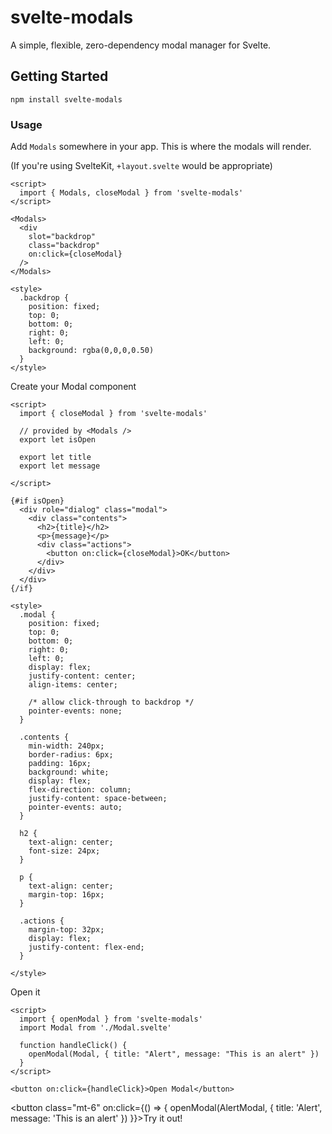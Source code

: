 <script>
  import { Modals, openModal, closeModal} from 'svelte-modals'
  import AlertModal from './AlertModal.svelte' 
  import { fade } from 'svelte/transition'
</script>

<Modals>
  <div slot="backdrop" class="backdrop" on:click={closeModal} />
</Modals>

# svelte-modals

A simple, flexible, zero-dependency modal manager for Svelte.

## Getting Started

```
npm install svelte-modals
```

### Usage

Add `Modals` somewhere in your app. This is where the modals will render.

(If you're using SvelteKit, `+layout.svelte` would be appropriate)

```svelte
<script>
  import { Modals, closeModal } from 'svelte-modals'
</script>

<Modals>
  <div
    slot="backdrop"
    class="backdrop"
    on:click={closeModal}
  />
</Modals>

<style>
  .backdrop {
    position: fixed;
    top: 0;
    bottom: 0;
    right: 0;
    left: 0;
    background: rgba(0,0,0,0.50)
  }
</style>
```

Create your Modal component

```svelte
<script>
  import { closeModal } from 'svelte-modals'

  // provided by <Modals />
  export let isOpen

  export let title
  export let message

</script>

{#if isOpen}
  <div role="dialog" class="modal">
    <div class="contents">
      <h2>{title}</h2>
      <p>{message}</p>
      <div class="actions">
        <button on:click={closeModal}>OK</button>
      </div>
    </div>
  </div>
{/if}

<style>
  .modal {
    position: fixed;
    top: 0;
    bottom: 0;
    right: 0;
    left: 0;
    display: flex;
    justify-content: center;
    align-items: center;

    /* allow click-through to backdrop */
    pointer-events: none;
  }

  .contents {
    min-width: 240px;
    border-radius: 6px;
    padding: 16px;
    background: white;
    display: flex;
    flex-direction: column;
    justify-content: space-between;
    pointer-events: auto;
  }

  h2 {
    text-align: center;
    font-size: 24px;
  }

  p {
    text-align: center;
    margin-top: 16px;
  }

  .actions {
    margin-top: 32px;
    display: flex;
    justify-content: flex-end;
  }

</style>
```

Open it

```svelte
<script>
  import { openModal } from 'svelte-modals'
  import Modal from './Modal.svelte'

  function handleClick() {
    openModal(Modal, { title: "Alert", message: "This is an alert" })
  }
</script>

<button on:click={handleClick}>Open Modal</button>
```

<button
class="mt-6"
on:click={() => {
openModal(AlertModal, { title: 'Alert', message: 'This is an alert' })
}}>Try it out!</button>
